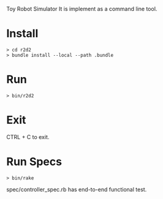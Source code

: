 Toy Robot Simulator
It is implement as a command line tool.

Install
====
    > cd r2d2
    > bundle install --local --path .bundle

Run
====
    > bin/r2d2

Exit
====
CTRL + C to exit.


Run Specs
====
    > bin/rake

spec/controller_spec.rb has end-to-end functional test.






